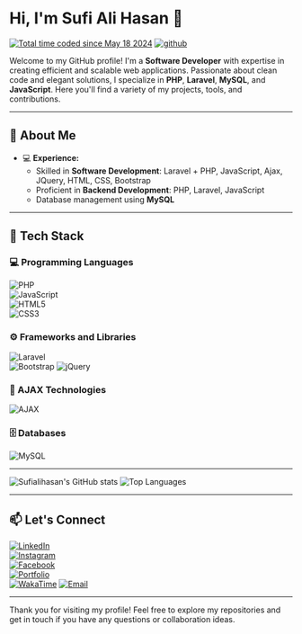 # Hi, I'm Sufi Ali Hasan 👋
<a href="https://wakatime.com/@08844ba6-56d1-4549-a9db-86e8565149d8"><img src="https://wakatime.com/badge/user/08844ba6-56d1-4549-a9db-86e8565149d8.svg" alt="Total time coded since May 18 2024" /></a>
<a href="https://github.com/sufialihasan?tab=followers"><img src="https://camo.githubusercontent.com/b59e7dcf0ba1ab647af39ca5b7ded335a00ce8b45d8118116c9c400ae51ea59b/68747470733a2f2f696d672e736869656c64732e696f2f6769746875622f666f6c6c6f776572732f616c616e68616d6c6574743f6c6f676f3d676974687562267374796c653d706c6173746963" alt="github" data-canonical-src="https://img.shields.io/github/followers/alanhamlett?logo=github&amp;style=plastic" style="max-width: 100%;"></a>

Welcome to my GitHub profile! I'm a **Software Developer** with expertise in creating efficient and scalable web applications. Passionate about clean code and elegant solutions, I specialize in **PHP**, **Laravel**, **MySQL**, and **JavaScript**. Here you'll find a variety of my projects, tools, and contributions.

---

## 🚀 About Me

- 💻 **Experience:**
  - Skilled in **Software Development**: Laravel + PHP, JavaScript, Ajax, JQuery, HTML, CSS, Bootstrap
  - Proficient in **Backend Development**: PHP, Laravel, JavaScript
  - Database management using **MySQL**

---

## 🔨 Tech Stack

### 💻 Programming Languages
![PHP](https://img.shields.io/badge/-PHP-777BB4?style=for-the-badge&logo=php&logoColor=white)  
![JavaScript](https://img.shields.io/badge/-JavaScript-F7DF1E?style=for-the-badge&logo=javascript&logoColor=black)  
![HTML5](https://img.shields.io/badge/-HTML5-E34F26?style=for-the-badge&logo=html5&logoColor=white)  
![CSS3](https://img.shields.io/badge/-CSS3-1572B6?style=for-the-badge&logo=css3&logoColor=white)

### ⚙️ Frameworks and Libraries
![Laravel](https://img.shields.io/badge/-Laravel-FF2D20?style=for-the-badge&logo=laravel&logoColor=white)  
![Bootstrap](https://img.shields.io/badge/-Bootstrap-7952B3?style=for-the-badge&logo=bootstrap&logoColor=white)
![jQuery](https://img.shields.io/badge/-jQuery-0769AD?style=for-the-badge&logo=jquery&logoColor=white)

### 🔗 AJAX Technologies
![AJAX](https://img.shields.io/badge/-AJAX-FF9900?style=for-the-badge&logo=ajax&logoColor=white)

### 🗄️ Databases
![MySQL](https://img.shields.io/badge/-MySQL-4479A1?style=for-the-badge&logo=mysql&logoColor=white)

---

![Sufialihasan's GitHub stats](https://github-readme-stats.vercel.app/api?username=sufialihasan&show_icons=true&theme=radical)
![Top Languages](https://github-readme-stats.vercel.app/api/top-langs/?username=sufialihasan&layout=compact&theme=radical)

---

## 📫 Let's Connect

[![LinkedIn](https://img.shields.io/badge/-LinkedIn-0A66C2?style=for-the-badge&logo=linkedin&logoColor=white)](https://www.linkedin.com/in/sufialihasan)  
[![Instagram](https://img.shields.io/badge/-Instagram-E4405F?style=for-the-badge&logo=instagram&logoColor=white)](https://www.instagram.com/hasansiddiqui.786)  
[![Facebook](https://img.shields.io/badge/-Facebook-1877F2?style=for-the-badge&logo=facebook&logoColor=white)](https://www.facebook.com/hasansiddiqui7860)  
[![Portfolio](https://img.shields.io/badge/-Portfolio-000000?style=for-the-badge&logo=vercel&logoColor=white)](https://sufialihasan.in)  
[![WakaTime](https://img.shields.io/badge/-WakaTime-56347C?style=for-the-badge&logo=wakatime&logoColor=white)](https://wakatime.com/@sufialihasan)
[![Email](https://img.shields.io/badge/-Email-D14836?style=for-the-badge&logo=gmail&logoColor=white)](mailto:sufialihasan@example.com)  

---

Thank you for visiting my profile! Feel free to explore my repositories and get in touch if you have any questions or collaboration ideas.
